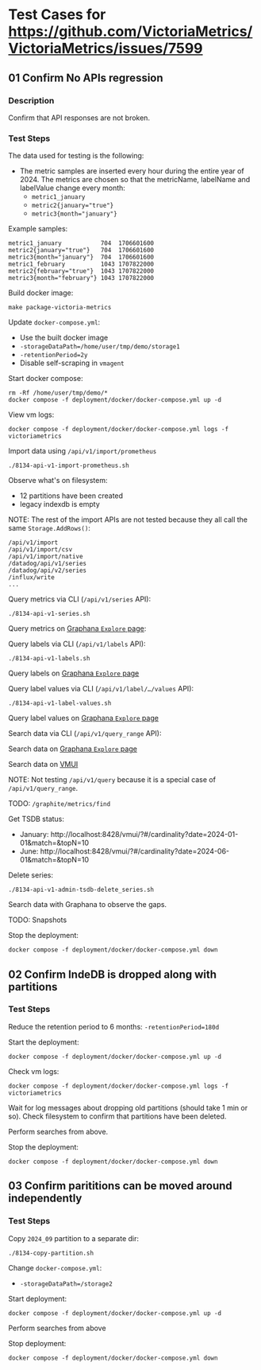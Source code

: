 # Test Cases for https://github.com/VictoriaMetrics/VictoriaMetrics/issues/7599

## 01 Confirm No APIs regression

### Description

Confirm that API responses are not broken.

### Test Steps

The data used for testing is the following:

-  The metric samples are inserted every hour during the entire year of
   2024. The metrics are chosen so that the metricName, labelName and labelValue
   change every month:
   -  `metric1_january`
   -  `metric2{january="true"}`
   -  `metric3{month="january"}`

Example samples:

```
metric1_january           704  1706601600
metric2{january="true"}   704  1706601600
metric3{month="january"}  704  1706601600
metric1_february          1043 1707822000
metric2{february="true"}  1043 1707822000
metric3{month="february"} 1043 1707822000
```

Build docker image:

```shell
make package-victoria-metrics
```

Update `docker-compose.yml`:

-   Use the built docker image
-   `-storageDataPath=/home/user/tmp/demo/storage1`
-   `-retentionPeriod=2y`
-   Disable self-scraping in `vmagent`

Start docker compose:

```shell
rm -Rf /home/user/tmp/demo/*
docker compose -f deployment/docker/docker-compose.yml up -d
```

View vm logs:

```shell
docker compose -f deployment/docker/docker-compose.yml logs -f victoriametrics
```

Import data using `/api/v1/import/prometheus`

```shell
./8134-api-v1-import-prometheus.sh
```

Observe what's on filesystem:

-  12 partitions have been created
-  legacy indexdb is empty

NOTE: The rest of the import APIs are not tested because they all call the same
`Storage.AddRows()`:

```
/api/v1/import
/api/v1/import/csv
/api/v1/import/native
/datadog/api/v1/series
/datadog/api/v2/series
/influx/write
...
```

Query metrics via CLI (`/api/v1/series` API):

```shell
./8134-api-v1-series.sh
```

Query metrics on [Graphana `Explore` page](http://localhost:3000/explore?schemaVersion=1&panes=%7B%22dq7%22:%7B%22datasource%22:%22P4169E866C3094E38%22,%22queries%22:%5B%7B%22refId%22:%22A%22,%22expr%22:%22%22,%22range%22:true,%22instant%22:true,%22datasource%22:%7B%22type%22:%22prometheus%22,%22uid%22:%22P4169E866C3094E38%22%7D%7D%5D,%22range%22:%7B%22from%22:%221672527600000%22,%22to%22:%221704063599000%22%7D%7D%7D&orgId=1):

Query labels via CLI (`/api/v1/labels` API):

```shell
./8134-api-v1-labels.sh
```

Query labels on [Graphana `Explore` page](http://localhost:3000/explore?schemaVersion=1&panes=%7B%22dq7%22:%7B%22datasource%22:%22P4169E866C3094E38%22,%22queries%22:%5B%7B%22refId%22:%22A%22,%22expr%22:%22metric2%22,%22range%22:true,%22instant%22:true,%22datasource%22:%7B%22type%22:%22prometheus%22,%22uid%22:%22P4169E866C3094E38%22%7D,%22editorMode%22:%22builder%22,%22legendFormat%22:%22__auto%22,%22useBackend%22:false,%22disableTextWrap%22:false,%22fullMetaSearch%22:false,%22includeNullMetadata%22:true%7D%5D,%22range%22:%7B%22from%22:%221672527600000%22,%22to%22:%221704063599000%22%7D%7D%7D&orgId=1)

Query label values via CLI (`/api/v1/label/…/values` API):

```shell
./8134-api-v1-label-values.sh
```

Query label values on [Graphana `Explore` page](http://localhost:3000/explore?schemaVersion=1&panes=%7B%22dq7%22:%7B%22datasource%22:%22P4169E866C3094E38%22,%22queries%22:%5B%7B%22refId%22:%22A%22,%22expr%22:%22metric2%22,%22range%22:true,%22instant%22:true,%22datasource%22:%7B%22type%22:%22prometheus%22,%22uid%22:%22P4169E866C3094E38%22%7D,%22editorMode%22:%22builder%22,%22legendFormat%22:%22__auto%22,%22useBackend%22:false,%22disableTextWrap%22:false,%22fullMetaSearch%22:false,%22includeNullMetadata%22:true%7D%5D,%22range%22:%7B%22from%22:%221672527600000%22,%22to%22:%221704063599000%22%7D%7D%7D&orgId=1)

Search data via CLI (`/api/v1/query_range` API):

Search data on [Graphana `Explore` page](http://localhost:3000/explore?schemaVersion=1&panes=%7B%22nm7%22:%7B%22datasource%22:%22P4169E866C3094E38%22,%22queries%22:%5B%7B%22refId%22:%22A%22,%22expr%22:%22%7B__name__%3D~%5C%22metric1_.%2A%5C%22%7D%22,%22range%22:true,%22instant%22:true,%22datasource%22:%7B%22type%22:%22prometheus%22,%22uid%22:%22P4169E866C3094E38%22%7D,%22editorMode%22:%22code%22,%22legendFormat%22:%22__auto%22,%22hide%22:false%7D,%7B%22refId%22:%22B%22,%22expr%22:%22metric2%22,%22range%22:true,%22instant%22:true,%22datasource%22:%7B%22type%22:%22prometheus%22,%22uid%22:%22P4169E866C3094E38%22%7D,%22editorMode%22:%22code%22,%22legendFormat%22:%22__auto%22,%22hide%22:true%7D,%7B%22refId%22:%22C%22,%22expr%22:%22metric3%22,%22range%22:true,%22instant%22:true,%22datasource%22:%7B%22type%22:%22prometheus%22,%22uid%22:%22P4169E866C3094E38%22%7D,%22editorMode%22:%22code%22,%22legendFormat%22:%22__auto%22,%22hide%22:true%7D%5D,%22range%22:%7B%22from%22:%221701385200000%22,%22to%22:%22now%22%7D%7D%7D&orgId=1)

Search data on [VMUI](http://localhost:8428/vmui/?#/?g0.range_input=422d&g0.end_input=2025-01-26T00%3A00%3A00&g0.relative_time=none&g0.tab=0&g0.expr=%7B__name__%3D%7E%22metric1_.*%22%7D&g1.expr=metric2&g1.range_input=422d&g1.end_input=2025-01-26T00%3A00%3A00&g1.relative_time=none&g1.tab=0&g2.expr=metric3&g2.range_input=422d&g2.end_input=2025-01-26T00%3A00%3A00&g2.relative_time=none&g2.tab=0)

NOTE: Not testing `/api/v1/query` because it is a special case of `/api/v1/query_range`.

TODO: `/graphite/metrics/find` 

Get TSDB status:

-   January: http://localhost:8428/vmui/?#/cardinality?date=2024-01-01&match=&topN=10
-   June: http://localhost:8428/vmui/?#/cardinality?date=2024-06-01&match=&topN=10

Delete series:

```shell
./8134-api-v1-admin-tsdb-delete_series.sh
```

Search data with Graphana to observe the gaps.

TODO: Snapshots

Stop the deployment:

```shell
docker compose -f deployment/docker/docker-compose.yml down
```

## 02 Confirm IndeDB is dropped along with partitions

### Test Steps

Reduce the retention period to 6 months: `-retentionPeriod=180d`

Start the deployment:

```shell
docker compose -f deployment/docker/docker-compose.yml up -d
```

Check vm logs:

```
docker compose -f deployment/docker/docker-compose.yml logs -f victoriametrics
```

Wait for log messages about dropping old partitions (should take 1 min or so).
Check filesystem to confirm that partitions have been deleted.

Perform searches from above.

Stop the deployment:

```shell
docker compose -f deployment/docker/docker-compose.yml down
```

## 03 Confirm parititions can be moved around independently

### Test Steps

Copy `2024_09` partition to a separate dir:

```shell
./8134-copy-partition.sh
```

Change `docker-compose.yml`:

-   `-storageDataPath=/storage2`

Start deployment:

```shell
docker compose -f deployment/docker/docker-compose.yml up -d
```

Perform searches from above

Stop deployment:

```shell
docker compose -f deployment/docker/docker-compose.yml down
```
